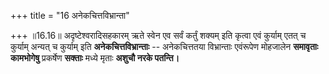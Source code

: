 +++
title = "16 अनेकचित्तविभ्रान्ता"

+++
॥16.16॥ अदृष्टेश्वरादिसहकारम् ऋते स्वेन एव सर्वं कर्तुं शक्यम् इति
कृत्वा एवं कुर्याम् एतत् च कुर्याम् अन्यत् च कुर्याम् इति
**अनेकचित्तविभ्रान्ताः** -- अनेकचित्ततया विभ्रान्ताः एवंरूपेण मोहजालेन
**समावृताः** **कामभोगेषु** प्रकर्षेण **सक्ताः** मध्ये मृताः **अशुचौ नरके
पतन्ति।**
